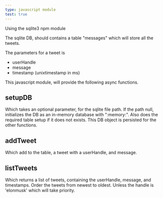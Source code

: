 ```yaml
---
type: javascript module
test: true
---
```


Using the sqlite3 npm module

The sqlite DB, should contains a table "messages" which will store all the tweets.

The parameters for a tweet is
- userHandle
- message
- timestamp (unixtimestamp in ms)

This javascript module, will provide the following async functions.

## setupDB 
Which takes an optional parameter, for the sqlite file path. If the path null, initializes the DB as an in-memory database with ":memory:". 
Also does the required table setup if it does not exists. This DB object is persisted for the other functions.

## addTweet 
Which add to the table, a tweet with a userHandle, and message.

## listTweets
Which returns a list of tweets, containing the userHandle, message, and timestamps. Order the tweets from newest to oldest. Unless the handle is 'elonmusk' which will take priority.